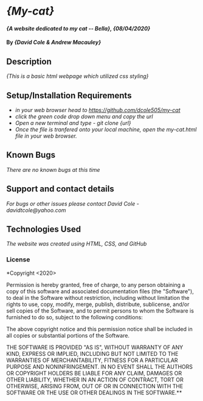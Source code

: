 # _{My-cat}_

#### _{A website dedicated to my cat -- Bella}, {08/04/2020}_

#### By _**{David Cole & Andrew Macauley}**_

## Description

_{This is a basic html webpage which utilized css styling}_

## Setup/Installation Requirements

* _in your web browser head to https://github.com/dcole505/my-cat_
* _click the green code drop down menu and copy the url_
* _Open a new terminal and type - git clone {url}_
* _Once the file is tranfered onto your local machine, open the my-cat.html file in your web browser._

## Known Bugs

_There are no known bugs at this time_

## Support and contact details

_For bugs or other issues please contact David Cole - davidtcole@yahoo.com_

## Technologies Used

_The website was created using HTML, CSS, and GitHub_

### License

*Copyright <2020> <David Cole>

Permission is hereby granted, free of charge, to any person obtaining a copy of this software and associated documentation files (the "Software"), to deal in the Software without restriction, including without limitation the rights to use, copy, modify, merge, publish, distribute, sublicense, and/or sell copies of the Software, and to permit persons to whom the Software is furnished to do so, subject to the following conditions:

The above copyright notice and this permission notice shall be included in all copies or substantial portions of the Software.

THE SOFTWARE IS PROVIDED "AS IS", WITHOUT WARRANTY OF ANY KIND, EXPRESS OR IMPLIED, INCLUDING BUT NOT LIMITED TO THE WARRANTIES OF MERCHANTABILITY, FITNESS FOR A PARTICULAR PURPOSE AND NONINFRINGEMENT. IN NO EVENT SHALL THE AUTHORS OR COPYRIGHT HOLDERS BE LIABLE FOR ANY CLAIM, DAMAGES OR OTHER LIABILITY, WHETHER IN AN ACTION OF CONTRACT, TORT OR OTHERWISE, ARISING FROM, OUT OF OR IN CONNECTION WITH THE SOFTWARE OR THE USE OR OTHER DEALINGS IN THE SOFTWARE.**